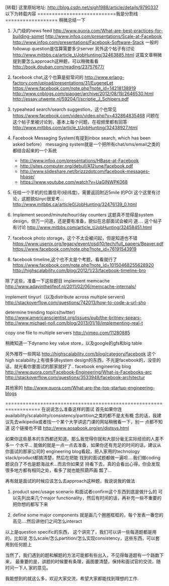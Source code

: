 [转载]
这里原帖地址: http://blog.csdn.net/sigh1988/article/details/9790337
以下为转载内容
===========================我是分割线==================
稍微总结一下

1. 入门级的news feed
http://www.quora.com/What-are-best-practices-for-building-somet
http://www.infoq.com/presentations/Scale-at-Facebook
http://www.infoq.com/presentations/Facebook-Software-Stack
一般的followup question是估算需要多少server
另外这个帖子有讨论
http://www.mitbbs.ca/article_t/JobHunting/32463885.html
这篇文章稍微提到要怎么approach这种题，可以稍微看看
http://book.douban.com/reading/23757677/


2. facebook chat,这个也算是挺常问的
http://www.erlang-factory.com/upload/presentations/31/EugeneLet
https://www.facebook.com/note.php?note_id=14218138919
http://www.cnblogs.com/piaoger/archive/2012/08/19/2646530.html
http://essay.utwente.nl/59204/1/scriptie_J_Schipers.pdf

3. typeahead search/search suggestion，这个也常见
https://www.facebook.com/video/video.php?v=432864835468
问题在这个帖子里被讨论到，基本上每个问题，在视频里都有回答
http://www.mitbbs.com/article_t/JobHunting/32438927.html


4. Facebook Messaging System(有提到inbox search, which has been asked before）
messaging system就是一个把所有chat/sms/email之类的都结合起来的一个系统
    * http://www.infoq.com/presentations/HBase-at-Facebook
    * http://sites.computer.org/debull/A12june/facebook.pdf
    * http://www.slideshare.net/brizzzdotcom/facebook-messages-hbase/
    * https://www.youtube.com/watch?v=UaGINWPK068


5. 任给一个手机的位置信号(经纬度)，需要返回附近5mile 的POI
这个这里有讨论，这题貌似nyc很爱考...
http://www.mitbbs.ca/article0/JobHunting/32476139_0.html


6. Implement second/minute/hour/day counters
这题真不觉得是system design，但万一问道，还是要有准备，貌似在总部面试会被问
道....
这个帖子有讨论
http://www.mitbbs.com/article_t/JobHunting/32458451.html


7. facebook photo storage，这个不太会被问起，但是知道也不错
https://www.usenix.org/legacy/event/osdi10/tech/full_papers/Beaver.pdf
https://www.facebook.com/note.php?note_id=76191543919


8. facebook timeline,这个也不太是个考题，看看就行了
https://www.facebook.com/note.php?note_id=10150468255628920
http://highscalability.com/blog/2012/1/23/facebook-timeline-bro


除了这些，准备一下这些题目
implement memcache
http://www.adayinthelifeof.nl/2011/02/06/memcache-internals/

implement tinyurl（以及distribute across multiple servers)
http://stackoverflow.com/questions/742013/how-to-code-a-url-sho

determine trending topics(twitter)
http://www.americanscientist.org/issues/pub/the-britney-spears-
http://www.michael-noll.com/blog/2013/01/18/implementing-real-t

copy one file to multiple servers
http://vimeo.com/11280885

稍微知道一下dynamo key value store，以及google的gfs和big table


另外推荐一些网站
http://highscalability.com/blog/category/facebook
这个high scalability上有很多讲system design的东西，不光是facebook的，没空的
话，就光看你要面试的那家就好了..
facebook engineering blog
http://www.quora.com/Facebook-Engineering/What-is-Facebooks-arc
http://stackoverflow.com/questions/3533948/facebook-architectur

其他家的
http://www.quora.com/What-are-the-top-startup-engineering-blogs


==================================================================
在说说怎么准备这样的面试
首先如果你连availability/scalability/consistency/partition之类的都不是太有概
念的话，我建议先去wikipedia或者找一个某个大学讲这门课的网站稍微看一下，别一
点都不知道
这个链接也不错
http://www.aosabook.org/en/distsys.html

如果你这些基本的东西都还知道，那么我觉得你就和大部分毫无实际经验的人差不多一
个水平...
能做的就是一点一点去准备，如果你还有充足的时间的话，建议从你面试的那家公司的
engineering blog看起，把人家用的technology stack/product都搞清楚，然后在把能
找到的面试题都做一遍呗....我们做coding题说白了不也是题海战术...而且你如果坚
持看下去，真的会看出心得，你会发现很多地方都有相同之处，看多了就也能照葫芦画
瓢了...

再有就是面试的时候应该怎么去approach这种题，我说说我的做法
1. product spec/usage scenario 和面试者confirm这个东西到底是做什么的
可以先列出来几个major functionality，然后有时间的话，再补充一些不重要的
把你想的都写下来

2. define some major components
就是画几个圈圈框框的，每个发表一番您的高见....然后讲他们之间怎么interact

以上是question specific的东西，
这个讲完了，我们可以讲一些每道题都是用的，比如说
怎么scale/怎么partition/怎么实现consistency，这些东西，可以套用到任何题上



当然了，我们遇到的题和解题的方法可能都有些出入，不见得每道题有一个路数下来，
最重要的是，讲题的时候要有条理，画图要清楚，保持和面试官的交流，随时问一下人
家的意见。

我能想到的就这么多，欢迎大家交流，希望大家都能找到理想的工作.

